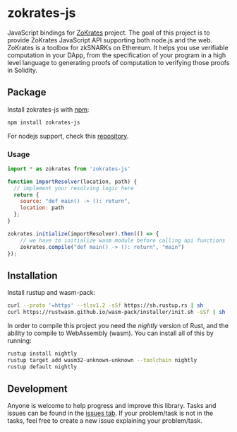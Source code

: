 # zokrates-js
JavaScript bindings for [ZoKrates](https://github.com/Zokrates/ZoKrates) project. The goal of this project is to provide ZoKrates JavaScript API supporting both node.js and the web. ZoKrates is a toolbox for zkSNARKs on Ethereum. It helps you use verifiable computation in your DApp, from the specification of your program in a high level language to generating proofs of computation to verifying those proofs in Solidity.

## Package
Install zokrates-js with [npm](https://www.npmjs.com/package/zokrates-js):

```bash
npm install zokrates-js
```

For nodejs support, check this [repository](https://github.com/blockchain-it-hr/zokrates-js-node).

### Usage
```js
import * as zokrates from 'zokrates-js'

function importResolver(location, path) {
  // implement your resolving logic here
  return { 
    source: "def main() -> (): return", 
    location: path 
  };
}

zokrates.initialize(importResolver).then(() => {
    // we have to initialize wasm module before calling api functions
    zokrates.compile("def main() -> (): return", "main")
});
```

## Installation
Install rustup and wasm-pack:

```bash
curl --proto '=https' --tlsv1.2 -sSf https://sh.rustup.rs | sh
curl https://rustwasm.github.io/wasm-pack/installer/init.sh -sSf | sh
```

In order to compile this project you need the *nightly* version of Rust, and the ability to compile to WebAssembly (wasm). You can install all of this by running:

```bash
rustup install nightly
rustup target add wasm32-unknown-unknown --toolchain nightly
rustup default nightly
```

## Development
Anyone is welcome to help progress and improve this library. Tasks and issues can be found in the [issues tab](https://github.com/blockchain-it-hr/zokrates-js/issues). If your problem/task is not in the tasks, feel free to create a new issue explaining your problem/task.